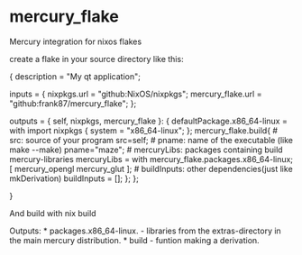 # mercury_flake
Mercury integration for nixos flakes

create a flake in your source directory like this:

{
  description = "My qt application";

  inputs = {
    nixpkgs.url = "github:NixOS/nixpkgs";
    mercury_flake.url = "github:frank87/mercury_flake";
  };

  outputs = { self, nixpkgs, mercury_flake }: {
        defaultPackage.x86_64-linux = with import nixpkgs { system = "x86_64-linux"; }; 
                        mercury_flake.build{ 
                                # src: source of your program
                                src=self;
                                # pname: name of the executable (like make --make)
                                pname="maze"; 
                                # mercuryLibs: packages containing build mercury-libraries
                                mercuryLibs = with mercury_flake.packages.x86_64-linux; [ mercury_opengl mercury_glut ]; 
                                # buildInputs: other dependencies(just like mkDerivation)
                                buildInputs = []; 
                        };
  };
 
}

And build with 
    nix build

Outputs:
    * packages.x86_64-linux.<library-name> - libraries from the extras-directory in the main mercury distribution.
    * build  - funtion making a derivation.
